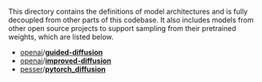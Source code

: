 This directory contains the definitions of model architectures and is fully decoupled from other parts of this codebase. It also includes models from other open source projects to support sampling from their pretrained weights, which are listed below.

- [openai](https://github.com/openai)/**[guided-diffusion](https://github.com/openai/guided-diffusion)**
- [openai](https://github.com/openai)/**[improved-diffusion](https://github.com/openai/improved-diffusion)**
- [pesser](https://github.com/pesser)/**[pytorch_diffusion](https://github.com/pesser/pytorch_diffusion)**

